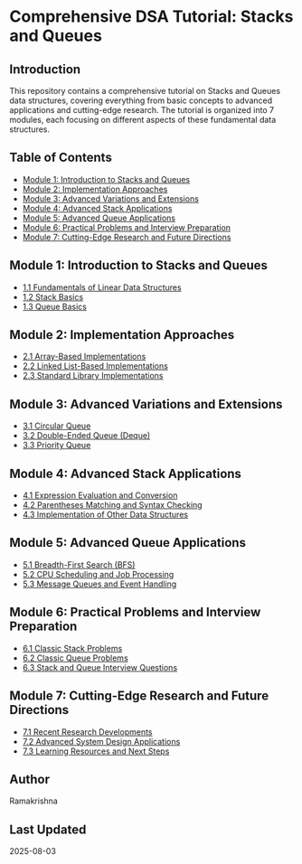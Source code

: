 # Comprehensive DSA Tutorial: Stacks and Queues

## Introduction

This repository contains a comprehensive tutorial on Stacks and Queues data structures, covering everything from basic concepts to advanced applications and cutting-edge research. The tutorial is organized into 7 modules, each focusing on different aspects of these fundamental data structures.

## Table of Contents

- [Module 1: Introduction to Stacks and Queues](#module-1-introduction-to-stacks-and-queues)
- [Module 2: Implementation Approaches](#module-2-implementation-approaches)
- [Module 3: Advanced Variations and Extensions](#module-3-advanced-variations-and-extensions)
- [Module 4: Advanced Stack Applications](#module-4-advanced-stack-applications)
- [Module 5: Advanced Queue Applications](#module-5-advanced-queue-applications)
- [Module 6: Practical Problems and Interview Preparation](#module-6-practical-problems-and-interview-preparation)
- [Module 7: Cutting-Edge Research and Future Directions](#module-7-cutting-edge-research-and-future-directions)

## Module 1: Introduction to Stacks and Queues

- [1.1 Fundamentals of Linear Data Structures](Module1_Stacks_and_Queues.md#11-fundamentals-of-linear-data-structures)
- [1.2 Stack Basics](Module1_Stacks_and_Queues.md#12-stack-basics)
- [1.3 Queue Basics](Module1_Stacks_and_Queues.md#13-queue-basics)

## Module 2: Implementation Approaches

- [2.1 Array-Based Implementations](Module2_Implementation_Approaches.md#21-array-based-implementations)
- [2.2 Linked List-Based Implementations](Module2_Implementation_Approaches.md#22-linked-list-based-implementations)
- [2.3 Standard Library Implementations](Module2_Implementation_Approaches.md#23-standard-library-implementations)

## Module 3: Advanced Variations and Extensions

- [3.1 Circular Queue](Module3_Advanced_Variations.md#31-circular-queue)
- [3.2 Double-Ended Queue (Deque)](Module3_Advanced_Variations.md#32-double-ended-queue-deque)
- [3.3 Priority Queue](Module3_Advanced_Variations.md#33-priority-queue)

## Module 4: Advanced Stack Applications

- [4.1 Expression Evaluation and Conversion](Module4_Advanced_Stack_Applications.md#41-expression-evaluation-and-conversion)
- [4.2 Parentheses Matching and Syntax Checking](Module4_Advanced_Stack_Applications.md#42-parentheses-matching-and-syntax-checking)
- [4.3 Implementation of Other Data Structures](Module4_Advanced_Stack_Applications.md#43-implementation-of-other-data-structures)

## Module 5: Advanced Queue Applications

- [5.1 Breadth-First Search (BFS)](Module5_Advanced_Queue_Applications.md#51-breadth-first-search-bfs)
- [5.2 CPU Scheduling and Job Processing](Module5_Advanced_Queue_Applications.md#52-cpu-scheduling-and-job-processing)
- [5.3 Message Queues and Event Handling](Module5_Advanced_Queue_Applications.md#53-message-queues-and-event-handling)

## Module 6: Practical Problems and Interview Preparation

- [6.1 Classic Stack Problems](Module6_Interview_Preparation.md#61-classic-stack-problems)
- [6.2 Classic Queue Problems](Module6_Interview_Preparation.md#62-classic-queue-problems)
- [6.3 Stack and Queue Interview Questions](Module6_Interview_Preparation.md#63-stack-and-queue-interview-questions)

## Module 7: Cutting-Edge Research and Future Directions

- [7.1 Recent Research Developments](Module7_Advanced_Applications_System_Design.md#71-recent-research-developments)
- [7.2 Advanced System Design Applications](Module7_Advanced_Applications_System_Design.md#72-advanced-system-design-applications)
- [7.3 Learning Resources and Next Steps](Module7_Advanced_Applications_System_Design.md#73-learning-resources-and-next-steps)

## Author

Ramakrishna

## Last Updated

2025-08-03